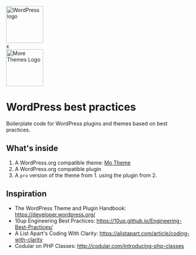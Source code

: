 <img src="https://s.w.org/style/images/about/WordPress-logotype-simplified.png" title="WordPress logo" width="100" height="100">
<div>x</div>
<img src="https://morethemes.baby/wp-content/uploads/2018/02/morethemesbaby-logo-transparent.png" title="More Themes Logo" width="100" height="100">

# WordPress best practices

Boilerplate code for WordPress plugins and themes based on best practices.

## What's inside

1. A WordPress.org compatible theme: [Mo Theme](wp-content/themes/mo-theme)
2. A WordPress.org compatible plugin
3. A `pro` version of the theme from 1. using the plugin from 2.


## Inspiration

* The WordPress Theme and Plugin Handbook: https://developer.wordpress.org/
* 10up Engineering Best Practices: https://10up.github.io/Engineering-Best-Practices/
* A List Apart's Coding With Clarity: https://alistapart.com/article/coding-with-clarity
* Codular on PHP Classes: http://codular.com/introducing-php-classes
